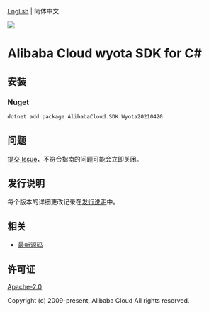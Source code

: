 [English](README.md) | 简体中文

![](https://aliyunsdk-pages.alicdn.com/icons/AlibabaCloud.svg)

# Alibaba Cloud wyota SDK for C#

## 安装

### Nuget

```bash
dotnet add package AlibabaCloud.SDK.Wyota20210420
```

## 问题

[提交 Issue](https://github.com/aliyun/alibabacloud-csharp-sdk/issues/new)，不符合指南的问题可能会立即关闭。

## 发行说明

每个版本的详细更改记录在[发行说明](./ChangeLog.md)中。

## 相关

* [最新源码](https://github.com/aliyun/alibabacloud-csharp-sdk/)

## 许可证

[Apache-2.0](http://www.apache.org/licenses/LICENSE-2.0)

Copyright (c) 2009-present, Alibaba Cloud All rights reserved.
